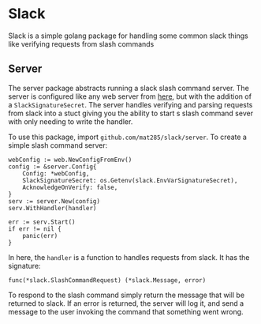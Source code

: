 Slack
============

Slack is a simple golang package for handling some common slack things like verifying requests from slash commands


## Server

The server package abstracts running a slack slash command server. The server is configured like any web server from [here](https://github.com/blend/go-sdk/web), but with the addition of a `SlackSignatureSecret`. The server handles verifying and parsing requests from slack into a stuct giving you the ability to start s slash command sever with only needing to write the handler. 

To use this package, import `github.com/mat285/slack/server`. To create a simple slash command server:

```
webConfig := web.NewConfigFromEnv()
config := &server.Config{
    Config: *webConfig,
    SlackSignatureSecret: os.Getenv(slack.EnvVarSignatureSecret),
    AcknowledgeOnVerify: false,
}
serv := server.New(config)
serv.WithHandler(handler)

err := serv.Start()
if err != nil {
    panic(err)
}
```

In here, the `handler` is a function to handles requests from slack. It has the signature:

```func(*slack.SlashCommandRequest) (*slack.Message, error)```

To respond to the slash command simply return the message that will be returned to slack. If an error is returned, the server will log it, and send a message to the user invoking the command that something went wrong.

